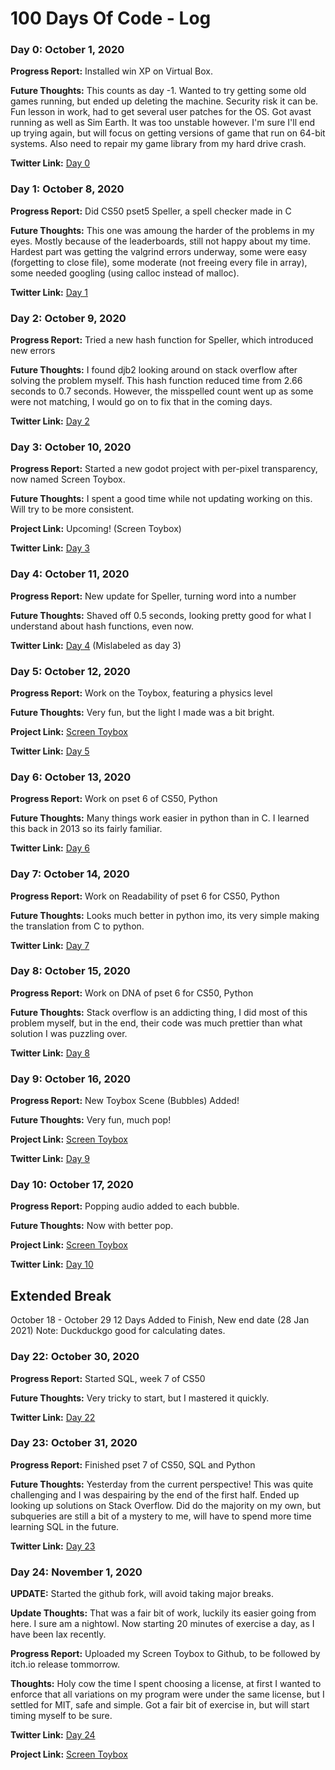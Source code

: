 # 100 Days Of Code - Log

### Day 0: October 1, 2020

**Progress Report:** Installed win XP on Virtual Box.

**Future Thoughts:** This counts as day -1. Wanted to try getting some old games running, but ended up deleting the machine. Security risk it can be. Fun lesson in work, had to get several user patches for the OS. Got avast running as well as Sim Earth. It was too unstable however. I'm sure I'll end up trying again, but will focus on getting versions of game that run on 64-bit systems. Also need to repair my game library from my hard drive crash.

**Twitter Link:** [Day 0](https://twitter.com/KaizarNike/status/1311579853087559682)


### Day 1: October 8, 2020

**Progress Report:** Did CS50 pset5 Speller, a spell checker made in C

**Future Thoughts:** This one was amoung the harder of the problems in my eyes. Mostly because of the leaderboards, still not happy about my time. Hardest part was getting the valgrind errors underway, some were easy (forgetting to close file), some moderate (not freeing every file in array), some needed googling (using calloc instead of malloc).

**Twitter Link:** [Day 1](https://twitter.com/KaizarNike/status/1314506813136687106)


### Day 2: October 9, 2020

**Progress Report:** Tried a new hash function for Speller, which introduced new errors

**Future Thoughts:** I found djb2 looking around on stack overflow after solving the problem myself. This hash function reduced time from 2.66 seconds to 0.7 seconds. However, the misspelled count went up as some were not matching, I would go on to fix that in the coming days.

**Twitter Link:** [Day 2](https://twitter.com/KaizarNike/status/1314687355295543297)


### Day 3: October 10, 2020

**Progress Report:** Started a new godot project with per-pixel transparency, now named Screen Toybox.

**Future Thoughts:** I spent a good time while not updating working on this. Will try to be more consistent.

**Project Link:** Upcoming! (Screen Toybox)

**Twitter Link:** [Day 3](https://twitter.com/KaizarNike/status/1314864480921309184)


### Day 4: October 11, 2020

**Progress Report:** New update for Speller, turning word into a number

**Future Thoughts:** Shaved off 0.5 seconds, looking pretty good for what I understand about hash functions, even now.

**Twitter Link:** [Day 4](https://twitter.com/KaizarNike/status/1315437134870970369) (Mislabeled as day 3)


### Day 5: October 12, 2020

**Progress Report:** Work on the Toybox, featuring a physics level

**Future Thoughts:** Very fun, but the light I made was a bit bright.

**Project Link:** [Screen Toybox](https://github.com/KaizNike/screen-toybox)

**Twitter Link:** [Day 5](https://twitter.com/KaizarNike/status/1315529464630194178)


### Day 6: October 13, 2020

**Progress Report:** Work on pset 6 of CS50, Python

**Future Thoughts:** Many things work easier in python than in C. I learned this back in 2013 so its fairly familiar.

**Twitter Link:** [Day 6](https://twitter.com/KaizarNike/status/1316228637377597441)


### Day 7: October 14, 2020

**Progress Report:** Work on Readability of pset 6 for CS50, Python

**Future Thoughts:** Looks much better in python imo, its very simple making the translation from C to python.

**Twitter Link:** [Day 7](https://twitter.com/KaizarNike/status/1316521871324729345)


### Day 8: October 15, 2020

**Progress Report:** Work on DNA of pset 6 for CS50, Python

**Future Thoughts:** Stack overflow is an addicting thing, I did most of this problem myself, but in the end, their code was much prettier than what solution I was puzzling over.

**Twitter Link:** [Day 8](https://twitter.com/KaizarNike/status/1316948386558390274)


### Day 9: October 16, 2020

**Progress Report:** New Toybox Scene (Bubbles) Added!

**Future Thoughts:** Very fun, much pop!

**Project Link:** [Screen Toybox](https://github.com/KaizNike/screen-toybox)

**Twitter Link:** [Day 9](https://twitter.com/KaizarNike/status/1317287346375708674)


### Day 10: October 17, 2020

**Progress Report:** Popping audio added to each bubble.

**Future Thoughts:** Now with better pop.

**Project Link:** [Screen Toybox](https://github.com/KaizNike/screen-toybox)

**Twitter Link:** [Day 10](https://twitter.com/KaizarNike/status/1317632309282091008)


## Extended Break
October 18 - October 29
12 Days Added to Finish, New end date (28 Jan 2021)
Note: Duckduckgo good for calculating dates.


### Day 22: October 30, 2020

**Progress Report:** Started SQL, week 7 of CS50

**Future Thoughts:** Very tricky to start, but I mastered it quickly.

**Twitter Link:** [Day 22](https://twitter.com/KaizarNike/status/1322100082452299776)


### Day 23: October 31, 2020

**Progress Report:** Finished pset 7 of CS50, SQL and Python

**Future Thoughts:** Yesterday from the current perspective! This was quite challenging and I was despairing by the end of the first half. Ended up looking up solutions on Stack Overflow. Did do the majority on my own, but subqueries are still a bit of a mystery to me, will have to spend more time learning SQL in the future.

**Twitter Link:** [Day 23](https://twitter.com/KaizarNike/status/1322682683227402242)


### Day 24: November 1, 2020

**UPDATE:** Started the github fork, will avoid taking major breaks.

**Update Thoughts:** That was a fair bit of work, luckily its easier going from here. I sure am a nightowl. Now starting 20 minutes of exercise a day, as I have been lax recently.

**Progress Report:** Uploaded my Screen Toybox to Github, to be followed by itch.io release tommorrow.

**Thoughts:** Holy cow the time I spent choosing a license, at first I wanted to enforce that all variations on my program were under the same license, but I settled for MIT, safe and simple. Got a fair bit of exercise in, but will start timing myself to be sure.

**Twitter Link:** [Day 24](https://twitter.com/KaizarNike/status/1323142431345319938)

**Project Link:** [Screen Toybox](https://github.com/KaizNike/screen-toybox)


<!-- Template
### Day X: October X, 2020

**Progress Report:**

**Future Thoughts:**

**Twitter Link:** [Day X]()
-->

<!-- Mega Comment (kept so I can see the markup for learning)
### Day 1: June 27, Monday

**Today's Progress**: I've gone through many exercises on FreeCodeCamp.

**Thoughts** I've recently started coding, and it's a great feeling when I finally solve an algorithm challenge after a lot of attempts and hours spent.

**Link(s) to work**
1. [Find the Longest Word in a String](https://www.freecodecamp.com/challenges/find-the-longest-word-in-a-string)
2. [Title Case a Sentence](https://www.freecodecamp.com/challenges/title-case-a-sentence)
-->
